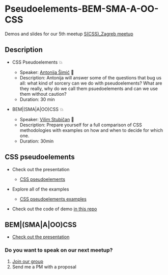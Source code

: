 # Pseudoelements-BEM-SMA-A-OO-CSS
Demos and slides for our 5th meetup [S(CSS)_Zagreb meetup](https://www.meetup.com/S_CSS_Zagreb/events/262442215/)

## Description

  - CSS Pseudoelements 💥
    - Speaker: [Antonija Šimić](https://github.com/tonkec) 🧝
    - Description: Antonija will answer some of the questions that bug us all: what kind of sorcery can we do with pseudoelements? What are they really, why do we call them psuedoelements and can we use them without caution?
    - Duration: 30 min

  - BEM|(SMA|A|OO)CSS 💥
    - Speaker: [Vilim Stubičan](https://github.com/jewbre) 🧝
    - Description: Prepare yourself for a full comparison of CSS methodologies with examples on how and when to decide for which one.
    - Duration: 30min

## CSS pseudoelements
  * Check out the presentation
    * [CSS pseudoelements](https://slides.com/tonkecpalonkec/css-pseudoelements)

  * Explore all of the examples
    * [CSS pseudoelements examples](https://codepen.io/collection/XvJmMY)
   
  * Check out the code of demo [in this repo](https://github.com/tonkec/pure_css_github_graph)

## BEM|(SMA|A|OO)CSS
  * [Check out the presentation](https://drive.google.com/file/d/12OD7_b6H_02f0f3txxhSSGvlnj_Bg66-/view)

### Do you want to speak on our next meetup?

  1. [Join our group](https://www.meetup.com/S_CSS_Zagreb/)
  2. Send me a PM with a proposal
